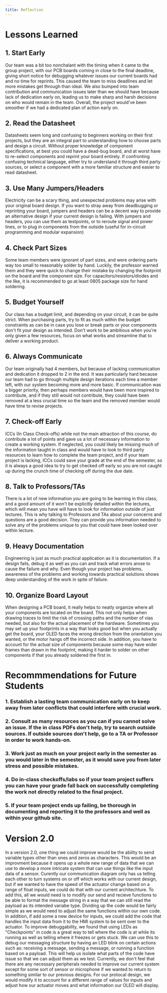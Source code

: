 ```yaml
---
title: Reflection
---
```


# Lessons Learned

## 1. Start Early

Our team was a bit too nonchalant with the timing when it came to the group project, with our PCB boards coming in close to the final deadline, giving short notice for debugging whatever issues our current boards had and no time for reprints. This caused the team to miss deadlines and let more mistakes get through than ideal. We also bumped into team contribution and communication issues later than we should have because lack of dedication early on, leading us to make sharp and harsh decisions on who would remain in the team. Overall, the project would've been smoother if we had a dedicated plan of action early on.

## 2. Read the Datasheet

Datasheets seem long and confusing to beginners working on their first projects, but they are an integral part to understanding how to choose parts and design a circuit. Without proper knowledge of component specifications, at best you could have a dead-bug board, and at worst have to re-select components and reprint your board entirely. If confronting confusing technical language, either try to understand it through third party sources, or select a component with a more familiar structure and easier to read datasheet.

## 3. Use Many Jumpers/Headers

Electricity can be a scary thing, and unexpected problems may arise with your original board design. If you want to stray away from deadbugging or reprinting your board, jumpers and headers can be a decent way to provide an alternative design if your current design is failing. With jumpers and headers, you can use them as testpoints, or to reroute signal and power lines, or to plug in components from the outside (useful for in-circuit programming and modular expansion)

## 4. Check Part Sizes

Some team members were ignorant of part sizes, and were ordering parts way too small to reasonably solder by hand. Luckily, the professor warned them and they were quick to change their mistake by changing the footprint on the board and the component size. For capacitors/resistors/diodes and the like, it is recommended to go at least 0805 package size for hand soldering.

## 5. Budget Yourself

Our class has a budget limit, and depending on your circuit, it can be quite strict. When purchasing parts, try to fit as much within the budget constraints as can be in case you lose or break parts or your components don't fit your design as intended. Don't work to be ambitious when you're only given a few resources, focus on what works and streamline that to deliver a working product.

## 6. Always Communicate

Our team originally had 4 members, but because of lacking communication and dedication it dropped to 2 in the end. It was particularly hard because our team had to go through multiple design iterations each time a member left, with our system becoming more and more basic. If communication was a bigger priority, then perhaps members would have been more inspired to contribute, and if they still would not contribute, they could have been removed at a less crucial time so the team and the removed member would have time to revise projects.

## 7. Check-off Early

ICCs (In Class Check-offs) while not the main attraction of this course, do contribute a lot of points and gave us a lot of necessary information to create a working system. If neglected, you could likely be missing much of the information taught in class and would have to look to third party resources to learn how to complete the team project, and if your team project is lacking, ICCs could save your grade at the end of the semester, so it is always a good idea to try to get checked off early so you are not caught up during the crunch time of checking off during the due date.

## 8. Talk to Professors/TAs

There is a lot of new information you are going to be learning in this class, and a good amount of it won't be explicitly detailed within the lectures, which will mean you have will have to look for information outside of just lectures. This is why talking to Professors and TAs about your concerns and questions are a good decision. They can provide you information needed to solve any of the problems unique to you that could have been looked over within lecture.

## 9. Heavy Documentation

Engineering is just as much practical application as it is documentation. If a design fails, debug it as well as you can and track what errors arose to cause the failure and why. Even though your project has problems, awareness of the problems and working towards practical solutions shows deep understanding of the work in spite of failure.

## 10. Organize Board Layout

When designing a PCB board, it really helps to neatly organize where all your components are located on the board. This not only helps when drawing traces to limit the risk of crossing paths and the number of vias needed, but also for the actual placement of the hardware. Sometimes you may set up your footprints in a way that looks good but when you actually get the board, your OLED faces the wrong direction from the orientation you wanted, or the motor hangs off the incorrect side. In addition, you have to account for the actual size of components because some may have wider frames than drawn in the footprint, making it harder to solder on other components if that you already soldered the first in.


# Recommmendations for Future Students

### 1. Establish a lasting team communication early on to keep away from later conflicts that could interfere with crucial work.



### 2. Consult as many resources as you can if you cannot solve an issue. If the in class PDFs don't help, try to search outside sources. If outside sources don't help, go to a TA or Professor in order to work hands-on.



### 3. Work just as much on your project early in the semester as you would later in the semester, as it would save you from later stress and possible mistakes.



### 4. Do in-class checkoffs/labs so if your team project suffers you can have your grade fall back on successfully completing the work not directly related to the final project.



### 5. If your team project ends up failing, be thorough in documenting and reporting it to the professors and well as within your github site.



# Version 2.0

In a version 2.0, one thing we could improve would be the ability to send variable types other than ones and zeros as characters. This would be an improvment because it opens up a whole new range of data that we can use to develop a more intricate system that can use things like the input data of a sensor. Curently our communication diagram only has us telling each other to turn systems on or off which works with our current design, but if we wanted to have the speed of the actuator change based on a range of float inputs, we could do that with our current architechture. To add this, all we would need is to modify our send and recieve functions to be able to format the message string in a way that we can still read the payload as its intended variabe type. Dividing up the code would be fairly simple as we would need to adjust the same functions within our own code. In addition, if add some a new device for inputs, we could add the code that handles the input data from it to the HMI system to be sent over to the actuator. To improve debuggability, we found that using LEDs as "Checkpoints" in code is a great way to tell where the code is at while its running as well as telling where it freezes or gets stuck. We can use this to debug our messaging structure by having an LED blink on certain actions such as: receiving a message, sending a message, or running a function based on a payload. This will help us isolate what parts of the code have issue so that we can adjust them as we test. Currently, we don't feel that there are any necessary peripherals needed to improve our current system except for some sort of sensor or microphone if we wanted to return to something similar to our previous designs. For our protocal design, we would modify it to account for a different range of values for inputs and adjust how our actuator moves and what information our OLED will display.
